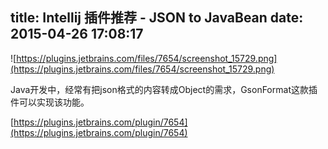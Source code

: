 title: Intellij 插件推荐 - JSON to JavaBean
date: 2015-04-26 17:08:17
---

![https://plugins.jetbrains.com/files/7654/screenshot_15729.png](https://plugins.jetbrains.com/files/7654/screenshot_15729.png)

<!-- more -->

Java开发中，经常有把json格式的内容转成Object的需求，GsonFormat这款插件可以实现该功能。　　

[https://plugins.jetbrains.com/plugin/7654](https://plugins.jetbrains.com/plugin/7654)
